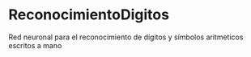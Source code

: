 # ReconocimientoDigitos
Red neuronal para el reconocimiento de dígitos y símbolos aritmeticos escritos a mano
